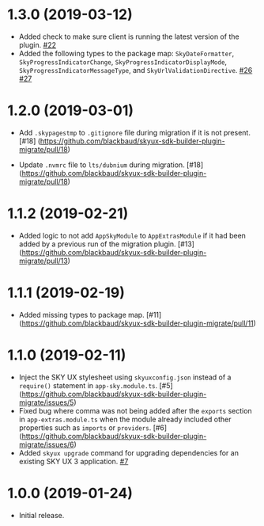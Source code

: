 # 1.3.0 (2019-03-12)

- Added check to make sure client is running the latest version of the plugin. [#22](https://github.com/blackbaud/skyux-sdk-builder-plugin-migrate/pull/22)
- Added the following types to the package map: `SkyDateFormatter`, `SkyProgressIndicatorChange`, `SkyProgressIndicatorDisplayMode`, `SkyProgressIndicatorMessageType`, and `SkyUrlValidationDirective`. [#26](https://github.com/blackbaud/skyux-sdk-builder-plugin-migrate/pull/26) [#27](https://github.com/blackbaud/skyux-sdk-builder-plugin-migrate/pull/27)

# 1.2.0 (2019-03-01)

- Add `.skypagestmp` to `.gitignore` file during migration if it is not present. [#18] (https://github.com/blackbaud/skyux-sdk-builder-plugin-migrate/pull/18)

- Update `.nvmrc` file to `lts/dubnium` during migration. [#18] (https://github.com/blackbaud/skyux-sdk-builder-plugin-migrate/pull/18)

# 1.1.2 (2019-02-21)

- Added logic to not add `AppSkyModule` to `AppExtrasModule` if it had been added by a previous run of the migration plugin. [#13] (https://github.com/blackbaud/skyux-sdk-builder-plugin-migrate/pull/13)

# 1.1.1 (2019-02-19)

- Added missing types to package map. [#11] (https://github.com/blackbaud/skyux-sdk-builder-plugin-migrate/pull/11)

# 1.1.0 (2019-02-11)

- Inject the SKY UX stylesheet using `skyuxconfig.json` instead of a `require()` statement in `app-sky.module.ts`. [#5] (https://github.com/blackbaud/skyux-sdk-builder-plugin-migrate/issues/5)
- Fixed bug where comma was not being added after the `exports` section in `app-extras.module.ts` when the module already included other properties such as `imports` or `providers`. [#6] (https://github.com/blackbaud/skyux-sdk-builder-plugin-migrate/issues/6)
- Added `skyux upgrade` command for upgrading dependencies for an existing SKY UX 3 application. [#7](https://github.com/blackbaud/skyux-sdk-builder-plugin-migrate/pull/7)

# 1.0.0 (2019-01-24)

- Initial release.

